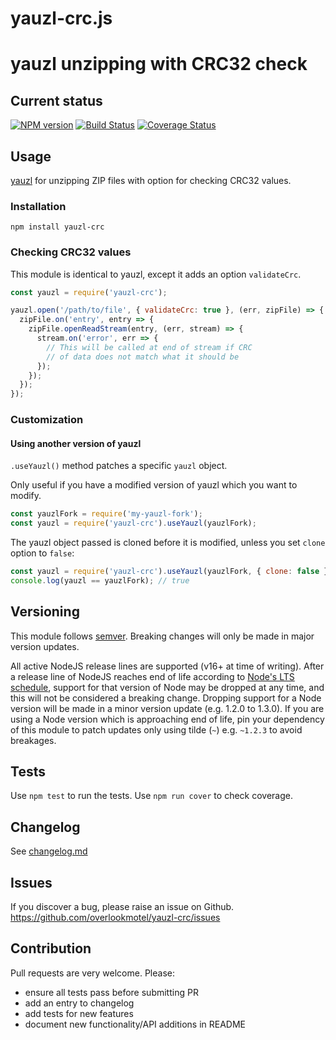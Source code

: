 # yauzl-crc.js

# yauzl unzipping with CRC32 check

## Current status

[![NPM version](https://img.shields.io/npm/v/yauzl-crc.svg)](https://www.npmjs.com/package/yauzl-crc)
[![Build Status](https://img.shields.io/github/actions/workflow/status/overlookmotel/yauzl-crc/test.yml?branch=master)](https://github.com/overlookmotel/yauzl-crc/actions)
[![Coverage Status](https://img.shields.io/coveralls/overlookmotel/yauzl-crc/master.svg)](https://coveralls.io/r/overlookmotel/yauzl-crc)

## Usage

[yauzl](https://www.npmjs.com/package/yauzl) for unzipping ZIP files with option for checking CRC32 values.

### Installation

```
npm install yauzl-crc
```

### Checking CRC32 values

This module is identical to yauzl, except it adds an option `validateCrc`.

```js
const yauzl = require('yauzl-crc');

yauzl.open('/path/to/file', { validateCrc: true }, (err, zipFile) => {
  zipFile.on('entry', entry => {
    zipFile.openReadStream(entry, (err, stream) => {
      stream.on('error', err => {
        // This will be called at end of stream if CRC
        // of data does not match what it should be
      });
    });
  });
});
```

### Customization

#### Using another version of yauzl

`.useYauzl()` method patches a specific `yauzl` object.

Only useful if you have a modified version of yauzl which you want to modify.

```js
const yauzlFork = require('my-yauzl-fork');
const yauzl = require('yauzl-crc').useYauzl(yauzlFork);
```

The yauzl object passed is cloned before it is modified, unless you set `clone` option to `false`:

```js
const yauzl = require('yauzl-crc').useYauzl(yauzlFork, { clone: false });
console.log(yauzl == yauzlFork); // true
```

## Versioning

This module follows [semver](https://semver.org/). Breaking changes will only be made in major version updates.

All active NodeJS release lines are supported (v16+ at time of writing). After a release line of NodeJS reaches end of life according to [Node's LTS schedule](https://nodejs.org/en/about/releases/), support for that version of Node may be dropped at any time, and this will not be considered a breaking change. Dropping support for a Node version will be made in a minor version update (e.g. 1.2.0 to 1.3.0). If you are using a Node version which is approaching end of life, pin your dependency of this module to patch updates only using tilde (`~`) e.g. `~1.2.3` to avoid breakages.

## Tests

Use `npm test` to run the tests. Use `npm run cover` to check coverage.

## Changelog

See [changelog.md](https://github.com/overlookmotel/yauzl-crc/blob/master/changelog.md)

## Issues

If you discover a bug, please raise an issue on Github. https://github.com/overlookmotel/yauzl-crc/issues

## Contribution

Pull requests are very welcome. Please:

* ensure all tests pass before submitting PR
* add an entry to changelog
* add tests for new features
* document new functionality/API additions in README
